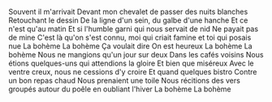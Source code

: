 Souvent il m'arrivait
Devant mon chevalet de passer des nuits blanches
Retouchant le dessin
De la ligne d'un sein, du galbe d'une hanche
Et ce n'est qu'au matin
Et si l'humble garni qui nous servait de nid
Ne payait pas de mine
C'est là qu'on s'est connu, moi qui criait famine et toi qui posais nue
La bohème
La bohème
Ça voulait dire
On est heureux
La bohème
La bohème
Nous ne mangions qu'un jour sur deux
Dans les cafés voisins
Nous étions quelques-uns qui attendions la gloire
Et bien que miséreux
Avec le ventre creux, nous ne cessions d'y croire
Et quand quelques bistro
Contre un bon repas chaud
Nous prenaient une toile
Nous récitions des vers groupés autour du poêle en oubliant l'hiver
La bohème
La bohème